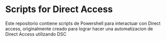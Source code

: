 # Scripts for Direct Access

Este repositorio contiene scripts de Powershell para interactuar con Direct access, originalmente creado para lograr hacer una automatizacion de Direct Access utilizando DSC
